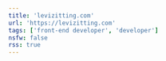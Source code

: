 ```yaml
---
title: 'levizitting.com'
url: 'https://levizitting.com'
tags: ['front-end developer', 'developer']
nsfw: false
rss: true
---
```

